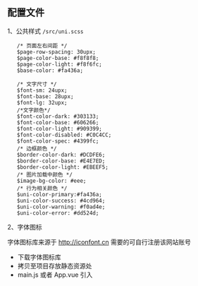 ## 配置文件

1、公共样式 `/src/uni.scss`

```
   /* 页面左右间距 */
   $page-row-spacing: 30upx;
   $page-color-base: #f8f8f8;
   $page-color-light: #f8f6fc;
   $base-color: #fa436a;

   /* 文字尺寸 */
   $font-sm: 24upx;
   $font-base: 28upx;
   $font-lg: 32upx;
   /*文字颜色*/
   $font-color-dark: #303133;
   $font-color-base: #606266;
   $font-color-light: #909399;
   $font-color-disabled: #C0C4CC;
   $font-color-spec: #4399fc;
   /* 边框颜色 */
   $border-color-dark: #DCDFE6;
   $border-color-base: #E4E7ED;
   $border-color-light: #EBEEF5;
   /* 图片加载中颜色 */
   $image-bg-color: #eee;
   /* 行为相关颜色 */
   $uni-color-primary:#fa436a;
   $uni-color-success: #4cd964;
   $uni-color-warning: #f0ad4e;
   $uni-color-error: #dd524d;

```

2、字体图标

字体图标库来源于 http://iconfont.cn 需要的可自行注册该网站账号

- 下载字体图标库
- 拷贝至项目存放静态资源处
- main.js 或者 App.vue 引入

